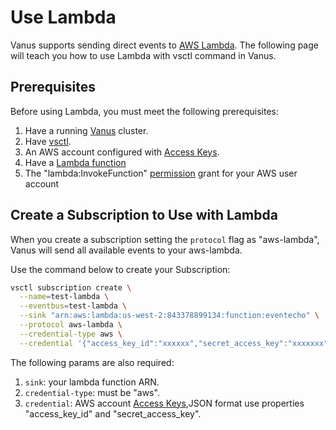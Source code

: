 # Use Lambda

Vanus supports sending direct events to  [AWS Lambda][lambda]. The following page will teach you how to use Lambda with vsctl command in Vanus.

## Prerequisites

Before using Lambda, you must meet the following prerequisites:

1. Have a running [Vanus](https://github.com/vanus-labs/docs/blob/main/content/getting-started/installation.mdx) cluster.
2. Have [vsctl](https://github.com/vanus-labs/docs/blob/main/content/how-to/vsctl.md).
3. An AWS account configured with [Access Keys][access-keys].
4. Have a [Lambda function][lambda function]
5. The "lambda:InvokeFunction" [permission] grant for your AWS user account

## Create a Subscription to Use with Lambda

When you create a subscription setting the `protocol` flag as "aws-lambda", Vanus will send all available events to your aws-lambda.

 Use the command below to create your Subscription:

```bash
vsctl subscription create \
  --name=test-lambda \
  --eventbus=test-lambda \
  --sink "arn:aws:lambda:us-west-2:843378899134:function:eventecho" \
  --protocol aws-lambda \
  --credential-type aws \
  --credential '{"access_key_id":"xxxxxx","secret_access_key":"xxxxxxx"}'
```

The following params are also required:

1. `sink`: your lambda function ARN.
2. `credential-type`: must be "aws".
3. `credential`:  AWS account [Access Keys][access-keys],JSON format use properties "access_key_id" and "secret_access_key".

[lambda]: https://docs.aws.amazon.com/lambda/latest/dg/welcome.html
[lambda function]: https://docs.aws.amazon.com/lambda/latest/dg/getting-started.html
[access-keys]: https://docs.aws.amazon.com/general/latest/gr/aws-sec-cred-types.html#access-keys-and-secret-access-keys
[permission]: https://docs.aws.amazon.com/lambda/latest/dg/lambda-permissions.html
